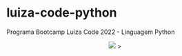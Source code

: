 # luiza-code-python
Programa Bootcamp Luiza Code 2022 - Linguagem Python



<p align="center">
  <img src="https://i.ibb.co/h8YzQGS/Capa-Formulario-Luiza-Code-5edi-o-01.png"/>
>
